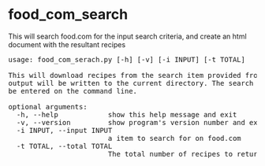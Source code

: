 # food_com_search
This will search food.com for the input search criteria, and create an html document with the resultant recipes
<pre>
usage: food_com_serach.py [-h] [-v] [-i INPUT] [-t TOTAL]

This will download recipes from the search item provided from food.com. The
output will be written to the current directory. The search item is reqired to
be entered on the command line.

optional arguments:
  -h, --help            show this help message and exit
  -v, --version         show program's version number and exit
  -i INPUT, --input INPUT
                        a item to search for on food.com
  -t TOTAL, --total TOTAL
                        The total number of recipes to return
</pre>
